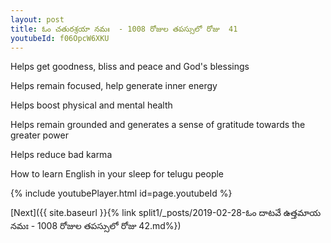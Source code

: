 ```yaml
---
layout: post
title: ఓం చతురశ్రయా నమః  - 1008 రోజుల తపస్సులో రోజు  41
youtubeId: f06OpcW6XKU
---
```

 
 
Helps get goodness, bliss and peace and God's blessings
 
Helps remain focused, help generate inner energy 
 
Helps boost physical and mental health 
 
Helps remain grounded and generates a sense of gratitude towards the greater power 
 
Helps reduce bad karma
 
How to learn English in your sleep for telugu people
 
 
 
 


{% include youtubePlayer.html id=page.youtubeId %}
 
[Next]({{ site.baseurl }}{% link split1/_posts/2019-02-28-ఓం దాటవే ఉత్తమాయ నమః  - 1008 రోజుల తపస్సులో రోజు  42.md%})
 
